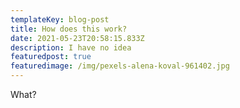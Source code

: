 ```yaml
---
templateKey: blog-post
title: How does this work?
date: 2021-05-23T20:58:15.833Z
description: I have no idea
featuredpost: true
featuredimage: /img/pexels-alena-koval-961402.jpg
---
```

What?